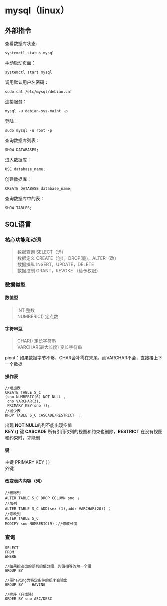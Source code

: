 # mysql（linux）  
 
## 外部指令
查看数据库状态:  
  
    systemctl status mysql  

手动启动页面：

    systemctl start mysql  


调用默认用户名密码：

    sudo cat /etc/mysql/debian.cnf  
  

连接服务：

    mysql -u debian-sys-maint -p  
    
登陆：

    sudo mysql -u root -p  




查询数据库列表：

    SHOW DATABASES;


进入数据库：

    USE database_name;  


创建数据库：

    CREATE DATABASE database_name;


查询数据库中的表：

    SHOW TABLES;    

## SQL语言

### 核心功能和动词   
> 数据查询   SELECT（选）  
> 数据定义   CREATE（创），DROP(删)，ALTER（改）  
> 数据操纵   INSERT，UPDATE，DELETE  
> 数据控制   GRANT，REVOKE   （给予权限）  

### 数据类型  
#### 数值型  
> INT 整数  
> NUMBERIC() 定点数  
#### 字符串型  
> CHAR() 定长字符串  
> VARCHAR(最大长度) 变长字符串

piont：如果数据字节不够，CHAR会补零在末尾，而VARCHAR不会，直接接上下一个数据   
#### 操作表

    //增加表
    CREATE TABLE S_C
    (sno NUMBERIC(6) NOT NULL ,
     cno VARCHAR(3),
     PRIMARY KEY(sno ));
    //减少表
    DROP TABLE S_C CASCADE/RESTRICT  ;


出现 **NOT NULL**的列不能出现空值  
**KEY ()** 键
**CASCADE** 所有引用改列的视图和约束也删除，**RESTRICT** 在没有视图和约束时，才能删  
  
#### 键  
主键  PRIMARY KEY ( )  
外键  

#### 改变表内内容（列）  

    //删除列
    ALTER TABLE S_C DROP COLUMN sno ；
    //加列
    ALTER TABLE S_C ADD(sex (1),addr VARCHAR(20)) ；
    //修改列
    ALTER TABLE S_C 
    MODIFY sno NUMBERIC(9)；//修改长度  

    

### 查询

    SELECT
    FROM
    WHERE

    //结果按选出的该列的值分组，列值相等的为一个组
    GROUP BY
    
    //带having为特定条件的组才会输出
    GROUP BY    HAVING 

    //排序（升或降）
    ORDER BY sno ASC/DESC 
